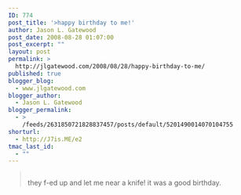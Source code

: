 ```yaml
---
ID: 774
post_title: '>happy birthday to me!'
author: Jason L. Gatewood
post_date: 2008-08-28 01:07:00
post_excerpt: ""
layout: post
permalink: >
  http://jlgatewood.com/2008/08/28/happy-birthday-to-me/
published: true
blogger_blog:
  - www.jlgatewood.com
blogger_author:
  - Jason L. Gatewood
blogger_permalink:
  - >
    /feeds/2631850721828837457/posts/default/5201490014070104755
shorturl:
  - http://J7is.ME/e2
tmac_last_id:
  - ""
---
```

><p><a href="http://1.bp.blogspot.com/_ak7utSL2qJE/SLT8zhiMgFI/AAAAAAAAAMU/jAt9Vrs8_bc/s1600-h/bm-image-750789.jpe"><img src="http://www.jlgatewood.com/wp-content/uploads/2010/10/bm-image-750789.jpe" border="0" alt="" id="BLOGGER_PHOTO_ID_5239090228644053074" /></a></p>they f-ed up and let me near a knife!  it was a good birthday.
